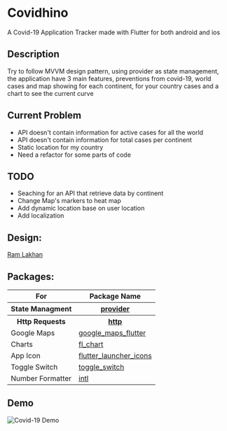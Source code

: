 # Covidhino

A Covid-19 Application Tracker made with Flutter for both android and ios

## Description
  Try to follow MVVM design pattern, using provider as state management, the application have 3 main features, preventions from covid-19, world cases and map showing for each continent, for your country cases and a chart to see the current curve
  
##  Current Problem
  <ul>
    <li>API doesn't contain information for active cases for all the world</li>
    <li>API doesn't contain information for total cases per continent</li>
    <li>Static location for my country</li>
    <li>Need a refactor for some parts of code</li>
  </ul>

## TODO
  <ul>
    <li>Seaching for an API that retrieve data by continent</li>
    <li>Change Map's markers to heat map</li>
    <li>Add dynamic location base on user location</li>
    <li>Add localization</li>
  </ul>

## Design:
  <a href="https://www.uplabs.com/posts/covid-19-e9c787fc-2d76-47e5-8b43-e3e5c68bfe5e">Ram Lakhan</a>

## Packages: 

  <table>
  <tr>
    <th>For</th>
    <th>Package Name</th>
  </tr>
  <tr>
    <th>State Managment</th>
    <th><a href="https://pub.dev/packages/provider">provider</a></th>
  </tr>
   <tr>
    <th>Http Requests</th>
    <th><a href="https://pub.dev/packages/http">http</a></th>
  </tr>
  <tr>
    <td>Google Maps</td>
    <td><a href="https://pub.dev/packages/google_maps_flutter#-installing-tab-">google_maps_flutter</a></td>
  </tr>
  <tr>
    <td>Charts</td>
    <td><a href="https://pub.dev/packages/fl_chart#-installing-tab-">fl_chart</a></td>
  </tr>
   <tr>
    <td>App Icon</td>
    <td><a href="https://pub.dev/packages/flutter_launcher_icons">flutter_launcher_icons</a></td>
  </tr>
  <tr>
    <td>Toggle Switch</td>
    <td><a href="https://pub.dev/packages/toggle_switch">toggle_switch</a></td>
  </tr>
   <tr>
    <td>Number Formatter</td>
    <td><a href="https://pub.dev/packages/intl">intl</a></td>
  </tr>
</table>

## Demo
![Covid-19 Demo](./demo/Covidhino.gif)
